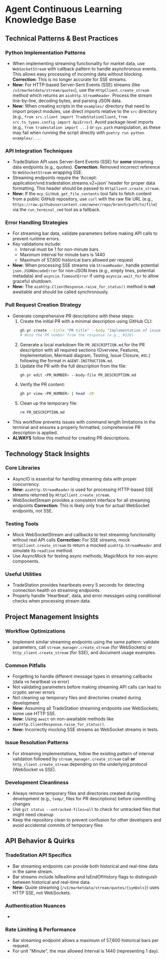 # Agent Continuous Learning Knowledge Base

## Technical Patterns & Best Practices

### Python Implementation Patterns
- When implementing streaming functionality for market data, use `WebSocketStream` with callback pattern to handle asynchronous events. This allows easy processing of incoming data without blocking. **Correction:** This is no longer accurate for SSE streams.
- **New:** For HTTP-based Server-Sent Events (SSE) streams (like `/v3/marketdata/stream/quotes`), use the `HttpClient.create_stream` method which returns an `aiohttp.StreamReader`. Process the stream line-by-line, decoding bytes, and parsing JSON data.
- **New:** When creating scripts in the `examples/` directory that need to import project modules, use direct imports relative to the `src` directory (e.g., `from src.client import TradeStationClient`, `from src.ts_types.config import ApiError`). Avoid package-level imports (e.g., `from tradestation import ...`) or `sys.path` manipulation, as these may fail when running the script directly with `poetry run python examples/...`.

### API Integration Techniques
- TradeStation API uses Server-Sent Events (SSE) for **some** streaming data endpoints (e.g., quotes). **Correction:** Removed incorrect reference to `WebSocketStream` wrapping SSE.
- Streaming endpoints require the 'Accept: application/vnd.tradestation.streams.v2+json' header for proper data formatting. This header should be passed to `HttpClient.create_stream`.
- **New:** If the `mcp_GitHub_get_file_contents` tool fails to fetch content from a public GitHub repository, use `curl` with the raw file URL (e.g., `https://raw.githubusercontent.com/owner/repo/branch/path/to/file`) via the `run_terminal_cmd` tool as a fallback.

### Error Handling Strategies
- For streaming bar data, validate parameters before making API calls to prevent runtime errors.
- Key validations include:
  - Interval must be 1 for non-minute bars
  - Maximum interval for minute bars is 1440
  - Maximum of 57,600 historical bars allowed per request
- **New:** When processing SSE streams via `StreamReader`, handle potential `json.JSONDecodeError` for non-JSON lines (e.g., empty lines, potential metadata) and `asyncio.TimeoutError` if using `asyncio.wait_for` to allow graceful shutdown.
- **New:** The `aiohttp.ClientResponse.raise_for_status()` method is **not** awaitable and should be called synchronously.

### Pull Request Creation Strategy
- Generate comprehensive PR descriptions with these steps:
  1. Create the initial PR with a minimal description using GitHub CLI:
     ```bash
     gh pr create --title "PR title" --body "Implementation of issue #XXX"
     # Note the PR number from the response (e.g., #326)
     ```
  2. Generate a local markdown file `PR_DESCRIPTION.md` for the PR description with all required sections (Overview, Features, Implementation, Mermaid diagram, Testing, Issue Closure, etc.) following the format in `AGENT-INSTRUCTION.md`.
  4. Update the PR with the full description from the file:
     ```bash
     gh pr edit <PR_NUMBER> --body-file PR_DESCRIPTION.md
     ```
  5. Verify the PR content:
     ```bash
     gh pr view <PR_NUMBER> | head -20
     ```
  6. Clean up the temporary file:
     ```bash
     rm PR_DESCRIPTION.md
     ```
- This workflow prevents issues with command length limitations in the terminal and ensures a properly formatted, comprehensive PR description is applied.
- **ALWAYS** follow this method for creating PR descriptions.

## Technology Stack Insights

### Core Libraries
- AsyncIO is essential for handling streaming data with proper concurrency.
- **New:** `aiohttp.StreamReader` is used for processing HTTP-based SSE streams returned by `HttpClient.create_stream`.
- WebSocketStream provides a consistent interface for all streaming endpoints **Correction:** This is likely only true for actual WebSocket endpoints, not SSE.

### Testing Tools
- Mock WebSocketStream and callbacks to test streaming functionality without real API calls **Correction:** For SSE streams, mock `HttpClient.create_stream` to return a mocked `aiohttp.StreamReader` and simulate its `readline` method.
- Use AsyncMock for testing async methods; MagicMock for non-async components.

### Useful Utilities
- TradeStation provides heartbeats every 5 seconds for detecting connection health on streaming endpoints.
- Properly handle 'Heartbeat', data, and error messages using conditional checks when processing stream data.

## Project Management Insights

### Workflow Optimizations
- Implement similar streaming endpoints using the same pattern: validate parameters, call `stream_manager.create_stream` (for WebSockets) or `http_client.create_stream` (for SSE), and document usage examples.

### Common Pitfalls
- Forgetting to handle different message types in streaming callbacks (data vs heartbeat vs error)
- Not validating parameters before making streaming API calls can lead to cryptic server errors
- Not cleaning up temporary files and directories created during development
- **New:** Assuming all TradeStation streaming endpoints use WebSockets; some use HTTP SSE.
- **New:** Using `await` on non-awaitable methods like `aiohttp.ClientResponse.raise_for_status()`.
- **New:** Incorrectly mocking SSE streams as WebSocket streams in tests.

### Issue Resolution Patterns
- For streaming implementations, follow the existing pattern of internal validation followed by `stream_manager.create_stream` call **or** `http_client.create_stream` depending on the underlying protocol (WebSocket vs SSE).

### Development Cleanliness
- Always remove temporary files and directories created during development (e.g., `temp/`, files for PR descriptions) before committing changes
- Use `git status --untracked-files=all` to check for untracked files that might need cleanup
- Keep the repository clean to prevent confusion for other developers and avoid accidental commits of temporary files

## API Behavior & Quirks

### TradeStation API Specifics
- Bar streaming endpoints can provide both historical and real-time data in the same stream.
- Bar streams include IsRealtime and IsEndOfHistory flags to distinguish between historical and real-time data.
- **New:** Quote streaming (`/v3/marketdata/stream/quotes/{symbols}`) uses HTTP SSE, not WebSockets.

### Authentication Nuances
- 

### Rate Limiting & Performance
- Bar streaming endpoint allows a maximum of 57,600 historical bars per request.
- For unit "Minute", the max allowed Interval is 1440 (representing 1 day).

